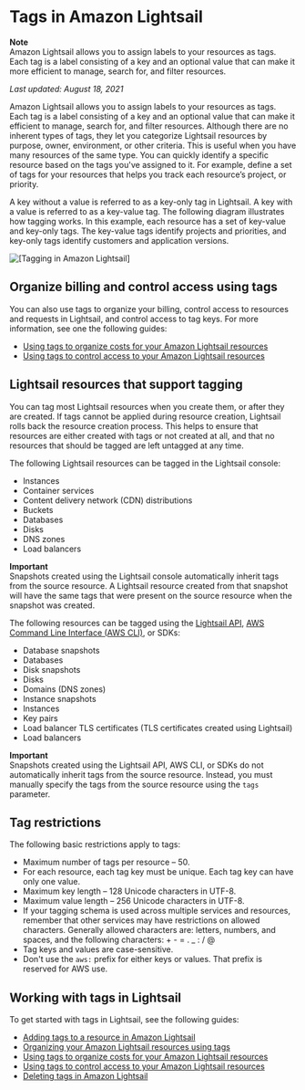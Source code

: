# Tags in Amazon Lightsail<a name="amazon-lightsail-tags"></a>

**Note**  
Amazon Lightsail allows you to assign labels to your resources as tags\. Each tag is a label consisting of a key and an optional value that can make it more efficient to manage, search for, and filter resources\.

 *Last updated: August 18, 2021* 

Amazon Lightsail allows you to assign labels to your resources as tags\. Each tag is a label consisting of a key and an optional value that can make it efficient to manage, search for, and filter resources\. Although there are no inherent types of tags, they let you categorize Lightsail resources by purpose, owner, environment, or other criteria\. This is useful when you have many resources of the same type\. You can quickly identify a specific resource based on the tags you've assigned to it\. For example, define a set of tags for your resources that helps you track each resource’s project, or priority\.

A key without a value is referred to as a key\-only tag in Lightsail\. A key with a value is referred to as a key\-value tag\. The following diagram illustrates how tagging works\. In this example, each resource has a set of key\-value and key\-only tags\. The key\-value tags identify projects and priorities, and key\-only tags identify customers and application versions\.

![\[Tagging in Amazon Lightsail\]](https://d9yljz1nd5001.cloudfront.net/en_us/2c7274df55d082980824e6f5d4268a07/images/amazon-lightsail-tags.png)

## Organize billing and control access using tags<a name="organize-billing-and-control-access-using-tags"></a>

You can also use tags to organize your billing, control access to resources and requests in Lightsail, and control access to tag keys\. For more information, see one the following guides:
+ [Using tags to organize costs for your Amazon Lightsail resources](amazon-lightsail-organizing-costs-using-tags.md)
+ [Using tags to control access to your Amazon Lightsail resources](amazon-lightsail-controlling-access-using-tags.md)

## Lightsail resources that support tagging<a name="lightsail-resources-that-support-tagging"></a>

You can tag most Lightsail resources when you create them, or after they are created\. If tags cannot be applied during resource creation, Lightsail rolls back the resource creation process\. This helps to ensure that resources are either created with tags or not created at all, and that no resources that should be tagged are left untagged at any time\.

The following Lightsail resources can be tagged in the Lightsail console:
+ Instances
+ Container services
+ Content delivery network \(CDN\) distributions
+ Buckets
+ Databases
+ Disks
+ DNS zones
+ Load balancers

**Important**  
Snapshots created using the Lightsail console automatically inherit tags from the source resource\. A Lightsail resource created from that snapshot will have the same tags that were present on the source resource when the snapshot was created\.

The following resources can be tagged using the [Lightsail API](https://docs.aws.amazon.com/lightsail/2016-11-28/api-reference/API_TagResource.html), [AWS Command Line Interface \(AWS CLI\)](https://docs.aws.amazon.com/cli/latest/reference/lightsail/tag-resource.html), or SDKs:
+ Database snapshots
+ Databases
+ Disk snapshots
+ Disks
+ Domains \(DNS zones\)
+ Instance snapshots
+ Instances
+ Key pairs
+ Load balancer TLS certificates \(TLS certificates created using Lightsail\)
+ Load balancers

**Important**  
Snapshots created using the Lightsail API, AWS CLI, or SDKs do not automatically inherit tags from the source resource\. Instead, you must manually specify the tags from the source resource using the `tags` parameter\.

## Tag restrictions<a name="tag-restrictions"></a>

The following basic restrictions apply to tags:
+ Maximum number of tags per resource – 50\.
+ For each resource, each tag key must be unique\. Each tag key can have only one value\.
+ Maximum key length – 128 Unicode characters in UTF\-8\.
+ Maximum value length – 256 Unicode characters in UTF\-8\.
+ If your tagging schema is used across multiple services and resources, remember that other services may have restrictions on allowed characters\. Generally allowed characters are: letters, numbers, and spaces, and the following characters: \+ \- = \. \_ : / @
+ Tag keys and values are case\-sensitive\.
+ Don't use the `aws:` prefix for either keys or values\. That prefix is reserved for AWS use\.

## Working with tags in Lightsail<a name="working-with-tags-in-lightsail"></a>

To get started with tags in Lightsail, see the following guides:
+ [Adding tags to a resource in Amazon Lightsail](amazon-lightsail-adding-tags-to-a-resource.md)
+ [Organizing your Amazon Lightsail resources using tags](amazon-lightsail-organizing-resources-using-tags.md)
+ [Using tags to organize costs for your Amazon Lightsail resources](amazon-lightsail-organizing-costs-using-tags.md)
+ [Using tags to control access to your Amazon Lightsail resources](amazon-lightsail-controlling-access-using-tags.md)
+ [Deleting tags in Amazon Lightsail](amazon-lightsail-deleting-tags.md)